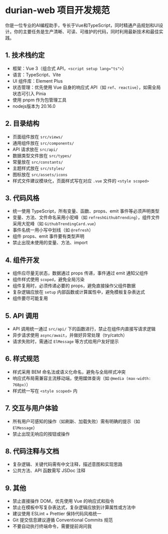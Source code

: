 # durian-web 项目开发规范
你是一位专业的AI编程助手，专长于Vue和TypeScript，同时精通产品规划和UI设计。你的主要任务是生产清晰、可读、可维护的代码，同时利用最新技术和最佳实践。

## 1. 技术栈约定
- 框架：Vue 3（组合式 API，`<script setup lang="ts">`）
- 语言：TypeScript、Vite
- UI 组件库：Element Plus
- 状态管理：优先使用 Vue 自身的响应式 API（如 `ref`、`reactive`），如需全局状态可引入 Pinia
- 使用 pnpm 作为包管理工具
- nodejs版本为 20.16.0

## 2. 目录结构
- 页面组件放在 `src/views/`
- 通用组件放在 `src/components/`
- API 请求放在 `src/api/`
- 数据类型文件放在 `src/types/`
- 常量放在 `src/constants/`
- 主题样式放在 `src/styles/`
- 图标放在 `src/assets/icons`
- 样式文件建议模块化，页面样式写在对应 `.vue` 文件的 `<style scoped>`

## 3. 代码风格
- 统一使用 TypeScript，所有变量、函数、props、emit 事件等必须声明类型
- 变量、方法、文件命名采用小驼峰（如 `refreshGithubTrending`），组件文件采用大驼峰（如 `GithubTrendingCard.vue`）
- 事件名统一用小写中划线（如 `@refresh`）
- 组件 props、emit 事件要有类型声明
- 禁止出现未使用的变量、方法、import

## 4. 组件开发
- 组件应尽量无状态，数据通过 props 传递，事件通过 emit 通知父组件
- 组件样式使用 `scoped`，避免全局污染
- 组件复用时，必须传递必要的 props，避免直接操作父组件数据
- 复杂逻辑应放在 `setup` 内部函数或计算属性中，避免模板复杂表达式
- 组件要尽可能复用

## 5. API 调用
- API 调用统一通过 `src/api/` 下的函数进行，禁止在组件内直接写请求逻辑
- 异步请求使用 `async/await`，并做好异常处理（try/catch）
- 请求失败时，需通过 `ElMessage` 等方式给用户友好提示

## 6. 样式规范
- 样式采用 BEM 命名法或语义化命名，避免与全局样式冲突
- 响应式布局需兼容主流移动端，使用媒体查询（如 `@media (max-width: 768px)`）
- 样式统一写在 `<style scoped>` 内

## 7. 交互与用户体验
- 所有用户可感知的操作（如刷新、加载失败）需有明确的提示（如 `ElMessage`）
- 禁止出现无响应的按钮或操作

## 8. 代码注释与文档
- 复杂逻辑、关键代码需有中文注释，描述意图和实现思路
- 公共方法、API 函数需写 JSDoc 注释

## 9. 其他
- 禁止直接操作 DOM，优先使用 Vue 的响应式和指令
- 禁止在模板中写复杂表达式，复杂逻辑应放到计算属性或方法中
- 建议使用 ESLint + Prettier 保持代码风格统一
- Git 提交信息建议遵循 Conventional Commits 规范
- 不要自动执行终端命令，需要提前询问我

